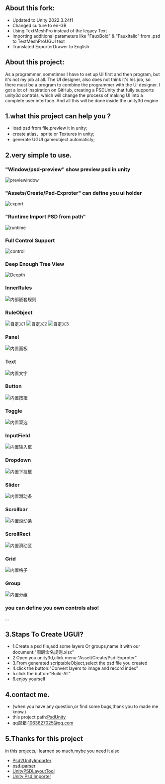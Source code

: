 ## About this fork:
- Updated to Unity 2022.3.24f1
- Changed culture to en-GB
- Using TextMeshPro instead of the legacy Text
- Importing additional parameters like "FauxBold" & "FauxItalic" from .psd to TextMeshProUGUI text
- Translated ExporterDrawer to English 

## About this project:
   As a programmer, sometimes I have to set up UI first and then program, but it's not my job at all. The UI designer, also does not think it's his job, so there must be a program to combine the programmer with the UI designer. I got a lot of inspiration on GitHub, creating a PSDUnity that fully supports unity3d controls, which will change the process of making UI into a complete user interface. And all this will be done inside the unity3d engine

## 1.what this project can help you ?

*  load psd from file,preview it in unity;
*  create atlas、sprite or Textures in unity;
*  generate UGUI gameobject automaticly;

## 2.very simple to use.
 ### "Window/psd-preview" show preview psd in unity
 ![previewindow](Pics/psd-preview.png)
 ### "Assets/Create/Psd-Exproter" can define you ui holder
 ![export](Pics/psd-exporter.png)
 ### "Runtime Import PSD from path"
 ![runtime](Pics/runtime.png)
 ### Full Control Support 
 ![control](Pics/controls.png)
 ### Deep Enough Tree View   
 ![Deepth](Pics/deep.png)
 ### InnerRules
 ![内部嵌套规则](Pics/innerObjects.png)
 ### RuleObject 
 ![自定义1](Pics/ruleobject1.png)
 ![自定义2](Pics/ruleobject2.png)
 ![自定义3](Pics/ruleobject3.png)
 ### Panel
 ![内置面板](Pics/panel.png)
 ### Text
 ![内置文字](Pics/text.png)
 ### Button
 ![内置按扭](Pics/button.png)
 ### Toggle
 ![内置双选](Pics/toggle.png)
 ### InputField
 ![内置输入框](Pics/inputfield.png)
 ### Dropdown
 ![内置下拉框](Pics/dropdown.png)
 ### Slider
 ![内置滑动条](Pics/slider.png)
 ### Scrollbar
 ![内置滚动条](Pics/scrollbar.png)
 ### ScrollRect
 ![内置滑动区](Pics/scrollview.png)
 ### Grid
 ![内置格子](Pics/grid.png)
 ### Group
 ![内置分组](Pics/group.png)
 ### you can define you own controls also!
 ...
## 3.Staps To Create UGUI?
 * 1.Create a psd file,add some layers Or groups,name it with our document:"图层命名规则.xlsx"
 * 2.Open you unity3d,click menu:"Asset/Create/Psd-Exproter"
 * 3.From generated scriptableObject,select the psd file you created
 * 4.click the button:"Convert layers to image and record index"
 * 5.click the button:"Build-All“
 * 6.enjoy yourself
 
## 4.contact me.
* (when you have any question,or find some bugs,thank you to made me know.)
* this project path:[PsdUnity](https://github.com/zouhunter/unity-psd-ugui)
* qq邮箱:1063627025@qq.com

## 5.Thanks for this project
in this projects,I learned so much,mybe you need it also

* [Psd2UnityImporter](https://github.com/SubjectNerd-Unity/Psd2UnityImporter) 
* [psd-parser](https://github.com/NtreevSoft/psd-parser)
* [UnityPSDLayoutTool](https://github.com/GlitchEnzo/UnityPSDLayoutTool)
* [Unity Psd Importer](https://github.com/Banbury/UnityPsdImporter)
